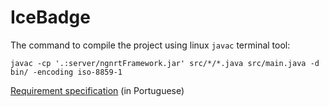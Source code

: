 # IceBadge

The command to compile the project using linux `javac` terminal tool:

`javac -cp '.:server/ngnrtFramework.jar' src/*/*.java src/main.java -d bin/ -encoding iso-8859-1`

[Requirement specification](https://docs.google.com/document/d/1XqDvOUCKXtUQB1M3lEZvJBGTl_9pD7IraN7VV2a2wTs) (in Portuguese)

